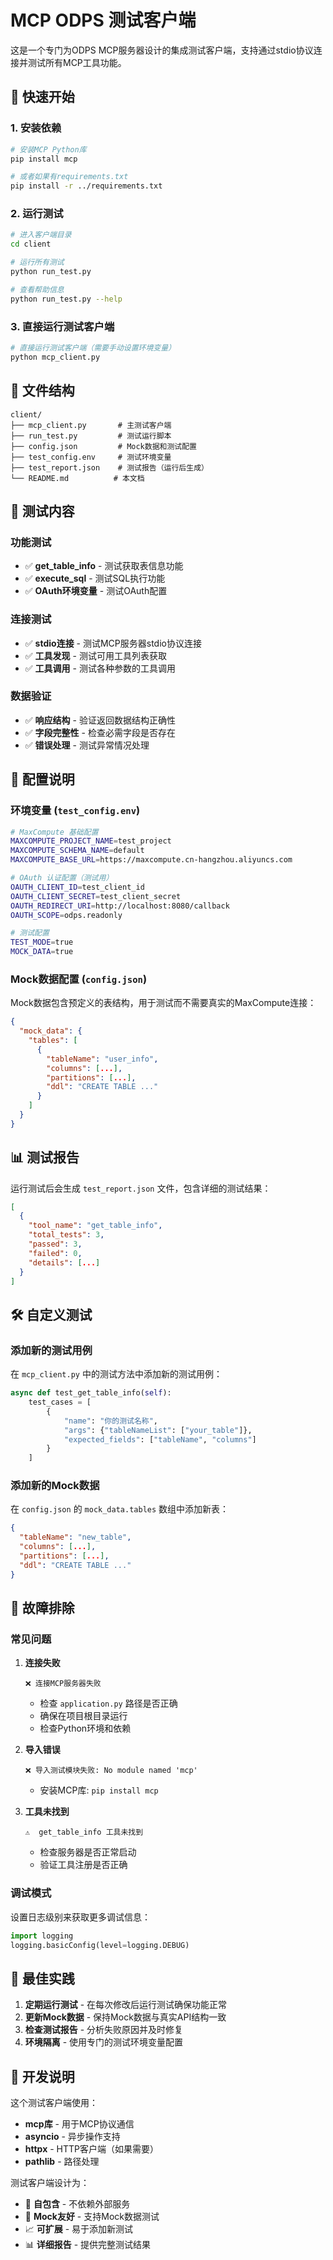 # MCP ODPS 测试客户端

这是一个专门为ODPS MCP服务器设计的集成测试客户端，支持通过stdio协议连接并测试所有MCP工具功能。

## 🚀 快速开始

### 1. 安装依赖

```bash
# 安装MCP Python库
pip install mcp

# 或者如果有requirements.txt
pip install -r ../requirements.txt
```

### 2. 运行测试

```bash
# 进入客户端目录
cd client

# 运行所有测试
python run_test.py

# 查看帮助信息
python run_test.py --help
```

### 3. 直接运行测试客户端

```bash
# 直接运行测试客户端（需要手动设置环境变量）
python mcp_client.py
```

## 📁 文件结构

```
client/
├── mcp_client.py       # 主测试客户端
├── run_test.py         # 测试运行脚本
├── config.json         # Mock数据和测试配置
├── test_config.env     # 测试环境变量
├── test_report.json    # 测试报告（运行后生成）
└── README.md          # 本文档
```

## 🧪 测试内容

### 功能测试
- ✅ **get_table_info** - 测试获取表信息功能
- ✅ **execute_sql** - 测试SQL执行功能
- ✅ **OAuth环境变量** - 测试OAuth配置

### 连接测试
- ✅ **stdio连接** - 测试MCP服务器stdio协议连接
- ✅ **工具发现** - 测试可用工具列表获取
- ✅ **工具调用** - 测试各种参数的工具调用

### 数据验证
- ✅ **响应结构** - 验证返回数据结构正确性
- ✅ **字段完整性** - 检查必需字段是否存在
- ✅ **错误处理** - 测试异常情况处理

## 🔧 配置说明

### 环境变量 (`test_config.env`)

```bash
# MaxCompute 基础配置
MAXCOMPUTE_PROJECT_NAME=test_project
MAXCOMPUTE_SCHEMA_NAME=default
MAXCOMPUTE_BASE_URL=https://maxcompute.cn-hangzhou.aliyuncs.com

# OAuth 认证配置（测试用）
OAUTH_CLIENT_ID=test_client_id
OAUTH_CLIENT_SECRET=test_client_secret
OAUTH_REDIRECT_URI=http://localhost:8080/callback
OAUTH_SCOPE=odps.readonly

# 测试配置
TEST_MODE=true
MOCK_DATA=true
```

### Mock数据配置 (`config.json`)

Mock数据包含预定义的表结构，用于测试而不需要真实的MaxCompute连接：

```json
{
  "mock_data": {
    "tables": [
      {
        "tableName": "user_info",
        "columns": [...],
        "partitions": [...],
        "ddl": "CREATE TABLE ..."
      }
    ]
  }
}
```

## 📊 测试报告

运行测试后会生成 `test_report.json` 文件，包含详细的测试结果：

```json
[
  {
    "tool_name": "get_table_info",
    "total_tests": 3,
    "passed": 3,
    "failed": 0,
    "details": [...]
  }
]
```

## 🛠️ 自定义测试

### 添加新的测试用例

在 `mcp_client.py` 中的测试方法中添加新的测试用例：

```python
async def test_get_table_info(self):
    test_cases = [
        {
            "name": "你的测试名称",
            "args": {"tableNameList": ["your_table"]},
            "expected_fields": ["tableName", "columns"]
        }
    ]
```

### 添加新的Mock数据

在 `config.json` 的 `mock_data.tables` 数组中添加新表：

```json
{
  "tableName": "new_table",
  "columns": [...],
  "partitions": [...],
  "ddl": "CREATE TABLE ..."
}
```

## 🐛 故障排除

### 常见问题

1. **连接失败**
   ```
   ❌ 连接MCP服务器失败
   ```
   - 检查 `application.py` 路径是否正确
   - 确保在项目根目录运行
   - 检查Python环境和依赖

2. **导入错误**
   ```
   ❌ 导入测试模块失败: No module named 'mcp'
   ```
   - 安装MCP库: `pip install mcp`

3. **工具未找到**
   ```
   ⚠️  get_table_info 工具未找到
   ```
   - 检查服务器是否正常启动
   - 验证工具注册是否正确

### 调试模式

设置日志级别来获取更多调试信息：

```python
import logging
logging.basicConfig(level=logging.DEBUG)
```

## 🎯 最佳实践

1. **定期运行测试** - 在每次修改后运行测试确保功能正常
2. **更新Mock数据** - 保持Mock数据与真实API结构一致
3. **检查测试报告** - 分析失败原因并及时修复
4. **环境隔离** - 使用专门的测试环境变量配置

## 📝 开发说明

这个测试客户端使用：
- **mcp库** - 用于MCP协议通信
- **asyncio** - 异步操作支持
- **httpx** - HTTP客户端（如果需要）
- **pathlib** - 路径处理

测试客户端设计为：
- 🔄 **自包含** - 不依赖外部服务
- 🧪 **Mock友好** - 支持Mock数据测试
- 📈 **可扩展** - 易于添加新测试
- 📊 **详细报告** - 提供完整测试结果 